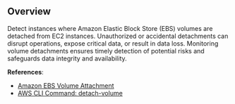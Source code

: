 ## Overview

Detect instances where Amazon Elastic Block Store (EBS) volumes are detached from EC2 instances. Unauthorized or accidental detachments can disrupt operations, expose critical data, or result in data loss. Monitoring volume detachments ensures timely detection of potential risks and safeguards data integrity and availability.

**References**:
- [Amazon EBS Volume Attachment](https://docs.aws.amazon.com/ebs/latest/userguide/ebs-attaching-volume.html)
- [AWS CLI Command: detach-volume](https://docs.aws.amazon.com/cli/latest/reference/ec2/detach-volume.html)
